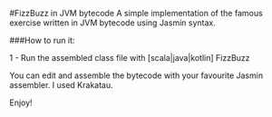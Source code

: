 #FizzBuzz in JVM bytecode
A simple implementation of the famous exercise written in JVM bytecode using Jasmin syntax.

###How to run it:

1 - Run the assembled class file with [scala|java|kotlin] FizzBuzz

You can edit and assemble the bytecode with your favourite Jasmin assembler. I used Krakatau.

Enjoy!
